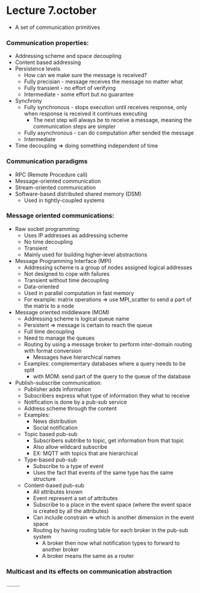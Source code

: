 # Lecture 7.october

- A set of communication primitives 


### Communication properties:
- Addressing scheme and space decoupling 
- Content based addressing 
- Persistence levels
  - How can we make sure the message is received?
  - Fully precisian - message receives the message no matter what
  - Fully transient - no effort of verifying 
  - Intermediate - some effort but no guarantee
- Synchrony 
  - Fully synchronous - stops execution until receives response, only when response is received it continues executing 
    - The next step will always be to receive a message, meaning the communication steps are simpler 
  - Fully asynchronous - can do computation after sended the message
  - Intermediate
- Time decoupling => doing something independent of time

### Communication paradigms 

- RPC (Remote Procedure call)
- Message-oriented communication 
- Stream-oriented communication 
- Software-based distributed shared memory (DSM)
  - Used in tightly-coupled systems 

### Message oriented communications: 
- Raw socket programming:
  - Uses IP addresses as addressing scheme
  - No time decoupling 
  - Transient 
  - Mainly used for building higher-level abstractions 
- Message Programming Interface (MPI)
  - Addressing scheme is a group of nodes assigned logical addresses
  - Not designed to cope with failures
  - Transient without time decoupling 
  - Data-oriented 
  - Used in parallel computation in fast memory 
  - For example: matrix operations => use MPI_scatter to send a part of the matrix to a node 
- Message oriented middleware (MOM)
  - Addressing scheme is logical queue name
  - Persistent => message is certain to reach the queue
  - Full time decoupling
  - Need to manage the queues   
  - Routing by using a message broker to perform inter-domain routing with format conversion 
    - Messages have hierarchical names
  - Examples: complementary databases where a query needs to be split
    - with MOM: send part of the query to the queue of the database 
- Publish-subscribe communication:
  - Publisher adds information
  - Subscribers express what type of information they what to receive
  - Notification is done by a pub-sub service 
  - Address scheme through the content 
  - Examples:
    - News distribution 
    - Social notification 
  - Topic based pub-sub
    - Subscribers subtribe to topic, get information from that topic
    - Also allow wildcard subscribe
    - EX: MQTT with topics that are hierarchical
  - Type-based pub-sub
    - Subscribe to a type of event 
    - Uses the fact that events of the same type has the same structure 
  - Content-based pub-sub
    - All attributes known 
    - Event represent a set of attributes
    - Subscribe to a place in the event space (where the event space is created by all the attributes)
    - Can include constrain => which is another dimension in the event space
    - Routing by having routing table for each broker in the pub-sub system
      - A broker then now what notification types to forward to another broker  
      - A broker means the same as a router 

### Multicast and its effects on communication abstraction

.........